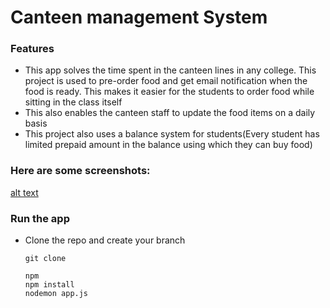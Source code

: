 # Canteen management System

### Features
* This app solves the time spent in the canteen lines in any college. This project is used to pre-order food and get email notification when the food is ready. This makes it easier for the students to order food while sitting in the class itself
* This also enables the canteen staff to update the food items on a daily basis
* This project also uses a balance system for students(Every student has limited prepaid amount in the balance using which they can buy food)

### Here are some screenshots:
[alt text](https://raw.githubusercontent.com/codevaam/Canteen-Management-System/master/public/images/editMenu.png)

### Run the app
* Clone the repo and create your branch
   ```git
   git clone
   
   npm
   npm install
   nodemon app.js
   ```

